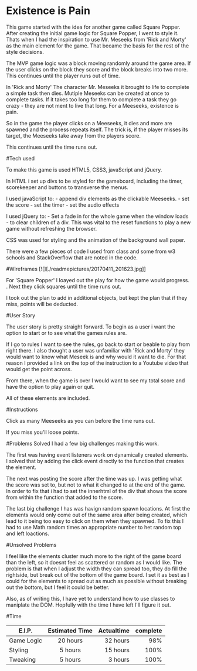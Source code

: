 # Existence is Pain

This game started with the idea for another game called Square Popper. After creating the initial game logic for Square Popper, I went to style it. Thats when I had the inspiration to use Mr. Meseeks from 'Rick and Morty' as the main element for the game. That became the basis for the rest of the style decisions.

The MVP game logic was a block moving randomly around the game area. If the user clicks on the block they score and the block breaks into two more. This continues until the player runs out of time. 

In 'Rick and Morty' The character Mr. Meseeks it brought to life to complete a simple task then dies. Mutiple Meseeks can be created at once to complete tasks. If it takes too long for them to complete a task they go crazy - they are not ment to live that long. For a Meeseeks, existence is pain.

So in the game the player clicks on a Meeseeks, it dies and more are spawned and the process repeats itself. The trick is, if the player misses its target, the Meeseeks take away from the players score. 

This continues until the time runs out.


#Tech used

To make this game is used HTML5, CSS3, javaScript and jQuery.

In HTML i set up divs to be styled for the gameboard, including the timer, scorekeeper and buttons to transverse the menus.

I used javaScript to: 
	- append div elements as the clickable Meeseeks. 
	- set the score
	- set the timer
	- set the audio effects

I used jQuery to:
	- Set a fade in for the whole game when the window loads
	- to clear children of a div. This was vital to the reset functions to play a new game without refreshing the browser.

CSS was used for styling and the animation of the background wall paper.

There were a few pieces of code I used from class and some from w3 schools and StackOverflow that are noted in the code.

#Wireframes
[![][./readmepictures/20170411_201623.jpg]]

For 'Square Popper' I loayed out the play for how the game would progress.
.
Next they click squares until the time runs out.

I took out the plan to add in additional objects, but kept the plan that if they miss, points will be deducted. 

#User Story

The user story is pretty straight forward. To begin as a user i want the option to start or to see what the games rules are. 

If I go to rules I want to see the rules, go back to start or beable to play from right there. I also thought a user was unfamiliar with 'Rick and Morty' they would want to know what Meseek is and why would it want to die. For that reason I provided a link on the top of the instruction to a Youtube video that would get the point across.

From there, when the game is over I would want to see my total score and have the option to play again or quit.

All of these elements are included. 


#Instructions

Click as many Meeseeks as you can before the time runs out.

If you miss you'll loose points.

#Problems Solved
I had a few big challenges making this work.

The first was having event listeners work on dynamically created elements. I solved that by adding the click event directly to the function that creates the element. 

The next was posting the score after the time was up. I was getting what the score was set to, but not to what it changed to at the end of the game. In order to fix that i had to set the innerhtml of the div that shows the score from within the function that added to the score.

The last big challenge I has was havign random spawn locations. At first the elements would only come out of the same area after being created, which lead to it being too easy to click on them when they spawned.
To fix this I had to use Math.random times an appropriate number to het random top and left loactions.

#Unsolved Problems

I feel like the elements cluster much more to the right of the game board than the left, so it doesnt feel as scattered or random as I would like. The problem is that when I adjust the width they can spread too, they do fill the rightside, but break out of the bottom of the game board.  I set it as best as I could for the elements to spread out as much as possible without breaking out the bottom, but I feel it could be better.

Also, as of writing this, I have yet to understand how to use classes to maniplate the DOM. Hopfully with the time I have left I'll figure it out.


#Time

| E.I.P.        | Estimated Time| Actualtime |complete
| ------------- |:-------------:| ----------:|-----:|
| Game Logic    | 20 hours      | 32 hours   |98%
| Styling       | 5 hours       | 15 hours   |100%
| Tweaking      | 5 hours       | 3 hours    |100%





